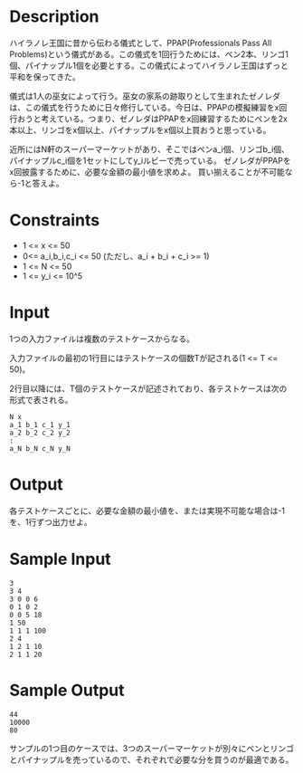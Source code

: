# Description

ハイラノレ王国に昔から伝わる儀式として、PPAP(Professionals Pass All Problems)という儀式がある。この儀式を1回行うためには、ペン2本、リンゴ1個、パイナップル1個を必要とする。この儀式によってハイラノレ王国はずっと平和を保ってきた。

儀式は1人の巫女によって行う。巫女の家系の跡取りとして生まれたゼノレダは、この儀式を行うために日々修行している。今日は、PPAPの模擬練習をx回行おうと考えている。つまり、ゼノレダはPPAPをx回練習するためにペンを2x本以上、リンゴをx個以上、パイナップルをx個以上買おうと思っている。

近所にはN軒のスーパーマーケットがあり、そこではペンa_i個、リンゴb_i個、パイナップルc_i個を1セットにしてy_iルビーで売っている。
ゼノレダがPPAPをx回披露するために、必要な金額の最小値を求めよ。
買い揃えることが不可能なら-1と答えよ。

# Constraints

- 1 <= x <= 50
- 0<= a_i,b_i,c_i <= 50 (ただし、a_i + b_i + c_i >= 1)
- 1 <= N <= 50
- 1 <= y_i <= 10^5

# Input
1つの入力ファイルは複数のテストケースからなる。

入力ファイルの最初の1行目にはテストケースの個数Tが記される(1 <= T <= 50)。

2行目以降には、T個のテストケースが記述されており、各テストケースは次の形式で表される。

```
N x
a_1 b_1 c_1 y_1
a_2 b_2 c_2 y_2
:
a_N b_N c_N y_N
```

# Output
各テストケースごとに、必要な金額の最小値を、または実現不可能な場合は-1を、1行ずつ出力せよ。

# Sample Input

```
3
3 4
3 0 0 6
0 1 0 2
0 0 5 18
1 50
1 1 1 100
2 4
1 2 1 10
2 1 1 20
```

# Sample Output

```
44
10000
80
```

サンプルの1つ目のケースでは、3つのスーパーマーケットが別々にペンとリンゴとパイナップルを売っているので、それぞれで必要な分を買うのが最適である。
